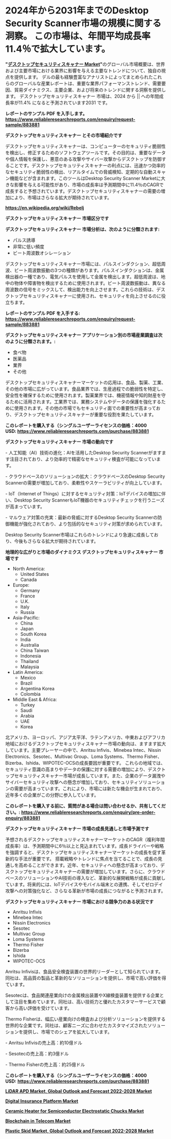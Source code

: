 <p><h1>2024年から2031年までのDesktop Security Scanner市場の規模に関する洞察。 この市場は、年間平均成長率11.4％で拡大しています。</h1></p><p><strong>"<a href="https://www.reliableresearchreports.com/desktop-security-scanner-r883881">デスクトップセキュリティスキャナー Market</a>"</strong>のグローバル市場概要は、世界および主要市場における業界に影響を与える主要なトレンドについて、独自の視点を提供します。 デルの最も経験豊富なアナリストによってまとめられたこれらのグローバルな産業レポートは、重要な業界パフォーマンストレンド、需要要因、貿易ダイナミクス、主要企業、および将来のトレンドに関する洞察を提供します。 デスクトップセキュリティスキャナー 市場は、2024 から || への年間成長率が11.4% になると予測されています2031 です。</p>
<p><strong>レポートのサンプル PDF を入手します。</strong><strong><a href="https://www.reliableresearchreports.com/enquiry/request-sample/883881">https://www.reliableresearchreports.com/enquiry/request-sample/883881</a></strong></p>
<p><strong>デスクトップセキュリティスキャナー とその市場紹介です</strong></p>
<p><p>デスクトップセキュリティスキャナーは、コンピューターのセキュリティ脆弱性を検出し、修正するためのソフトウェアツールです。その目的は、重要なデータや個人情報を保護し、悪意のある攻撃やサイバー攻撃からデスクトップを防御することです。デスクトップセキュリティスキャナーの利点には、迅速かつ効率的なセキュリティ脆弱性の検出、リアルタイムでの脅威検知、定期的な自動スキャン機能などが含まれます。このツールはDesktop Security Scanner Marketに大きな影響を与える可能性があり、市場の成長率は予測期間中に11.4％のCAGRで成長すると予想されています。デスクトップセキュリティスキャナーの需要の増加により、市場はさらなる拡大が期待されています。</p><a href="https://en.wikipedia.org/wiki/Rebelj"></a></p>
<p><strong><a href="https://en.wikipedia.org/wiki/Rebelj">https://en.wikipedia.org/wiki/Rebelj</a></strong></p>
<p><strong>デスクトップセキュリティスキャナー&nbsp;市場区分です</strong><strong></strong></p>
<p><strong>デスクトップセキュリティスキャナー 市場分析は、次のように分類されます:</strong>&nbsp;</p>
<p><ul><li>パルス誘導</li><li>非常に低い頻度</li><li>ビート周波数オシレーション</li></ul></p>
<p><p>デスクトップセキュリティスキャナー市場には、パルスインダクション、超低周波、ビート周波数振動の3つの種類があります。パルスインダクションは、金属検出器の一種であり、電気パルスを使用して金属を検出します。超低周波は、地中の物体や障害物を検出するために使用されます。ビート周波数振動は、異なる周波数の信号をミックスして、検出能力を向上させます。これらの技術は、デスクトップセキュリティスキャナーに使用され、セキュリティを向上させるのに役立ちます。</p></p>
<p><strong>レポートのサンプル PDF を入手する: <a href="https://www.reliableresearchreports.com/enquiry/request-sample/883881">https://www.reliableresearchreports.com/enquiry/request-sample/883881</a></strong></p>
<p><strong> デスクトップセキュリティスキャナー アプリケーション別の市場産業調査は次のように分類されます。:</strong></p>
<p><ul><li>食べ物</li><li>医薬品</li><li>業界</li><li>その他</li></ul></p>
<p><p>デスクトップセキュリティスキャナーマーケットの応用は、食品、製薬、工業、その他の市場に広がっています。食品業界では、生産過程での脆弱性を特定し、安全性を確保するために使用されます。製薬業界では、機密情報や知的財産を守るために活用されます。工業界では、業務システムやデータの保護を強化するために使用されます。その他の市場でもセキュリティ面での重要性が高まっており、デスクトップセキュリティスキャナーが重要な役割を果たしています。</p></p>
<p><strong>このレポートを購入する（シングルユーザーライセンスの価格：4000 USD:</strong><strong>&nbsp;<a href="https://www.reliableresearchreports.com/purchase/883881">https://www.reliableresearchreports.com/purchase/883881</a></strong></p>
<p><strong>デスクトップセキュリティスキャナー 市場の動向です</strong></p>
<p><p>- 人工知能（AI）技術の進化：AIを活用したDesktop Security Scannerがますます注目されており、より効率的で精密なセキュリティ検査が可能になっています。</p><p>- クラウドベースのソリューションの拡大：クラウドベースのDesktop Security Scannerの需要が増加しており、柔軟性やスケーラビリティが向上しています。</p><p>- IoT（Internet of Things）に対するセキュリティ対策：IoTデバイスの増加に伴い、Desktop Security ScannerもIoT機器のセキュリティチェックを行うニーズが高まっています。</p><p>- マルウェア対策の充実：最新の脅威に対するDesktop Security Scannerの防御機能が強化されており、より包括的なセキュリティ対策が求められています。</p><p>Desktop Security Scanner市場はこれらのトレンドにより急速に成長しており、今後もさらなる拡大が期待されています。</p></p>
<p><strong>地理的な広がりと市場のダイナミクス デスクトップセキュリティスキャナー 市場です</strong></p>
<p><ul>
    <li>
        North America:
        <ul>
            <li>United States</li>
            <li>Canada</li>
        </ul>
    </li>
    <li>
        Europe:
        <ul>
            <li>Germany</li>
            <li>France</li>
            <li>U.K.</li>
            <li>Italy</li>
            <li>Russia</li>
        </ul>
    </li>
    <li>
        Asia-Pacific:
        <ul>
            <li>China</li>
            <li>Japan</li>
            <li>South Korea</li>
            <li>India</li>
            <li>Australia</li>
            <li>China Taiwan</li>
            <li>Indonesia</li>
            <li>Thailand</li>
            <li>Malaysia</li>
        </ul>
    </li>
    <li>
        Latin America:
        <ul>
            <li>Mexico</li>
            <li>Brazil</li>
            <li>Argentina Korea</li>
            <li>Colombia</li>
        </ul>
    </li>
    <li>
        Middle East & Africa:
        <ul>
            <li>Turkey</li>
            <li>Saudi</li>
            <li>Arabia</li>
            <li>UAE</li>
            <li>Korea</li>
        </ul>
    </li>
    </ul></p>
<p><p>北アメリカ、ヨーロッパ、アジア太平洋、ラテンアメリカ、中東およびアフリカ地域におけるデスクトップセキュリティスキャナー市場の動向は、ますます拡大しています。主要プレーヤーの中で、Anritsu Infivis、Minebea Intec、Nissin Electronics、Sesotec、Multivac Group、Loma Systems、Thermo Fisher、Bizerba、Ishida、WIPOTEC-OCSの成長要因が重要です。 これらの地域では、セキュリティ意識の高まりやデータの保護に対する需要の増加により、デスクトップセキュリティスキャナー市場が成長しています。また、企業のデータ漏洩やサイバーセキュリティ攻撃への懸念が増加しており、セキュリティソリューションの需要が高まっています。これにより、市場には新たな機会が生まれており、近年多くの企業がこの分野に参入しています。</p></p>
<p><strong>このレポートを購入する前に、質問がある場合は問い合わせるか、共有してください。:&nbsp;<a href="https://www.reliableresearchreports.com/enquiry/pre-order-enquiry/883881">https://www.reliableresearchreports.com/enquiry/pre-order-enquiry/883881</a></strong></p>
<p><strong>デスクトップセキュリティスキャナー 市場の成長見通しと市場予測です</strong></p>
<p><p>予想されるデスクトップセキュリティスキャナーマーケットのCAGR（複利年間成長率）は、予測期間中に6％以上と見込まれています。成長ドライバーや戦略を強調すると、デスクトップセキュリティスキャナーマーケットの成長を促す革新的な手法が重要です。 搭載戦略やトレンドに焦点を当てることで、成長の見通しを高めることができます。近年、セキュリティへの懸念が高まっており、デスクトップセキュリティスキャナーの需要が増加しています。さらに、クラウドベースのソリューションやAI技術の導入など、革新的な展開戦略が成長に貢献しています。将来的には、IoTデバイスやモバイル端末との連携、そしてゼロデイ攻撃への対策強化など、さらなる革新が市場の成長につながると予測されます。</p></p>
<p><strong>デスクトップセキュリティスキャナー 市場における競争力のある状況です</strong></p>
<p><ul><li>Anritsu Infivis</li><li>Minebea Intec</li><li>Nissin Electronics</li><li>Sesotec</li><li>Multivac Group</li><li>Loma Systems</li><li>Thermo Fisher</li><li>Bizerba</li><li>Ishida</li><li>WIPOTEC-OCS</li></ul></p>
<p><p>Anritsu Infivisは、食品安全検査装置の世界的リーダーとして知られています。同社は、高品質の製品と革新的なソリューションを提供し、市場で高い評価を得ています。</p><p>Sesotecは、食品関連産業向けの金属検出装置やX線検査装置を提供する企業として注目を集めています。同社は、高い技術力と優れたカスタマーサービスで顧客から高い評価を受けています。</p><p>Thermo Fisherは、幅広い産業向けの検査および分析ソリューションを提供する世界的な企業です。同社は、顧客ニーズに合わせたカスタマイズされたソリューションを提供し、市場でのシェアを拡大しています。</p><p>- Anritsu Infivisの売上高：約10億ドル</p><p>- Sesotecの売上高：約3億ドル</p><p>- Thermo Fisherの売上高：約25億ドル</p></p>
<p><strong>このレポートを購入する（シングルユーザーライセンスの価格：4000 USD:</strong>&nbsp;<strong><a href="https://www.reliableresearchreports.com/purchase/883881">https://www.reliableresearchreports.com/purchase/883881</a></strong></p>
<p><strong><p><a href="https://issuu.com/reportprime-2/docs/lidar-apd-market-global-outlook-and_9a118908d48471">LiDAR APD Market, Global Outlook and Forecast 2022-2028 Market</a></p><p><a href="https://github.com/prosalinda88/Market-Research-Report-List-6/blob/main/digital-insurance-platform-market.md">Digital Insurance Platform Market</a></p><p><a href="https://www.linkedin.com/pulse/ceramic-heater-semiconductor-electrostatic-chucks-market-8cdre?trackingId=C2GH1vWpSl2iAeKq9RV4cA%3D%3D">Ceramic Heater for Semiconductor Electrostatic Chucks Market</a></p><p><a href="https://github.com/NorbertYates/Market-Research-Report-List-6/blob/main/blockchain-in-telecom-market.md">Blockchain in Telecom Market</a></p><p><a href="https://issuu.com/reportprime-2/docs/plastic-skid-market-global-outlook-_368c626838b56b">Plastic Skid Market, Global Outlook and Forecast 2022-2028 Market</a></p></strong></p>